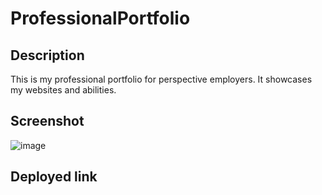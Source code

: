 # ProfessionalPortfolio

## Description
This is my professional portfolio for perspective employers. It showcases my websites and abilities.

## Screenshot

![image](https://user-images.githubusercontent.com/98709219/154809342-c79277f4-638e-4983-b639-b965fcf01662.png)

## Deployed link

